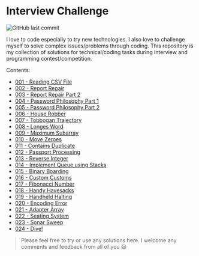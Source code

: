 # Interview Challenge

![GitHub last commit](https://img.shields.io/github/last-commit/jfdaniel77/interview-challenge)

I love to code especially to try new technologies. I also love to challenge myself to solve complex issues/problems through coding. This repository is my collection of solutions for technical/coding tasks during interview and programming contest/competition.

Contents:
- [001 - Reading CSV File](https://github.com/jfdaniel77/interview-challenge/blob/main/challenges/001-Read_CSV_File/001-Read_CSV_File.ipynb)
- [002 - Report Repair](https://github.com/jfdaniel77/interview-challenge/blob/main/challenges/002-Report_Repair/002-Day01_Report_Repair.ipynb)
- [003 - Report Repair Part 2](https://github.com/jfdaniel77/interview-challenge/blob/main/challenges/003-Report_Repair_Part_2/003-Day02_Report_Repair_Part_2.ipynb)
- [004 - Password Philosophy Part 1](https://github.com/jfdaniel77/interview-challenge/blob/main/challenges/004-Password_Philosophy_Part_1/004-Day03_Password_Philosophy_Part_1.ipynb)
- [005 - Password Philosophy Part 2](https://github.com/jfdaniel77/interview-challenge/blob/main/challenges/005-Password_Philosophy_Part_2/005-Day02_Password_Philosophy_Part_2.ipynb)
- [006 - House Robber](https://github.com/jfdaniel77/interview-challenge/blob/main/challenges/006-House_Robber/006-House_Robber.ipynb)
- [007 - Tobbogan Trajectory](https://github.com/jfdaniel77/interview-challenge/blob/main/challenges/007-Toboggan_Trajectory/007-Day03_Toboggan_Trajectory.ipynb)
- [008 - Longes Word](https://github.com/jfdaniel77/interview-challenge/blob/main/challenges/008-Longest_Word/008-Longest_Word.ipynb)
- [009 - Maximum Subarray](https://github.com/jfdaniel77/interview-challenge/blob/main/challenges/009-Maximum_Subarray/009-Maximum_Subarray.ipynb)
- [010 - Move Zeroes](https://github.com/jfdaniel77/interview-challenge/blob/main/challenges/010-Move_Zeroes/010-Move_Zeroes.ipynb)
- [011 - Contains Duplicate](https://github.com/jfdaniel77/interview-challenge/blob/main/challenges/011-Contains_Duplicate/011-Contains_Duplicate.ipynb)
- [012 - Passport Processing](https://github.com/jfdaniel77/interview-challenge/blob/main/challenges/012-Passport_Processing/012-Day4_Passport_Processing.ipynb)
- [013 - Reverse Integer](https://github.com/jfdaniel77/interview-challenge/blob/main/challenges/013-Reverse_Integer/013-Reverse_Integer.ipynb)
- [014 - Implement Queue using Stacks](https://github.com/jfdaniel77/interview-challenge/blob/main/challenges/014-Implement_Queue_using_Stacks/014-Implement_Queue_using_Stacks.ipynb)
- [015 - Binary Boarding](https://github.com/jfdaniel77/interview-challenge/blob/main/challenges/015-Binary_Boarding/015-Day05_Binary_Boarding.ipynb)
- [016 - Custom Customs](https://github.com/jfdaniel77/interview-challenge/blob/main/challenges/016-Custom_Customs/016-Custom_Customs.ipynb)
- [017 - Fibonacci Number](https://github.com/jfdaniel77/interview-challenge/blob/main/challenges/017-Fibonacci_Number/017-Fibonacci_Number.ipynb)
- [018 - Handy Havesacks](https://github.com/jfdaniel77/interview-challenge/blob/main/challenges/018-Handy_Haversacks/018-Day07_Handy_Haversacks.ipynb)
- [019 - Handheld Halting](https://github.com/jfdaniel77/interview-challenge/blob/main/challenges/019-Handheld_Halting/019-Day08_Handheld_Halting.ipynb)
- [020 - Encoding Error](https://github.com/jfdaniel77/interview-challenge/blob/main/challenges/020-Encoding_Error/020-Day09_Encoding_Error.ipynb)
- [021 - Adapter Array](https://github.com/jfdaniel77/interview-challenge/blob/main/challenges/021-Adapter_Array/021-Day10_Adapter_Array.ipynb)
- [022 - Seating System](https://github.com/jfdaniel77/interview-challenge/blob/main/challenges/022-Seating_System/022-Day11_Seating_System.ipynb)
- [023 - Sonar Sweep](https://github.com/jfdaniel77/interview-challenge/blob/main/challenges/023-Sonar_Sweep/023-Day01_Sonar_Sweep.ipynb)
- [024 - Dive!](https://github.com/jfdaniel77/interview-challenge/blob/main/challenges/024-Dive/024-Day02_Dive.ipynb)

> Please feel free to try or use any solutions here. I welcome any comments and feedback from all of you 😃
